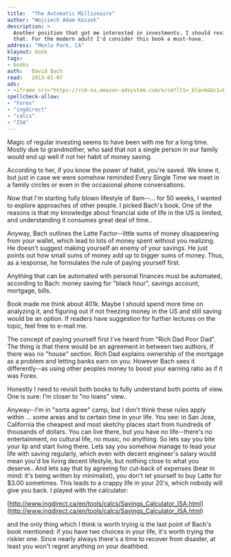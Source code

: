 ```yaml
---
title:	"The Automatic Millionaire"
author: "Wojciech Adam Koszek"
description: >
  Another position that got me interested in investments. I should revisit
  that. For the modern adult I'd consider this book a must-have.
address: "Menlo Park, CA"
klayout: book
tags:
- books
auth:	David Bach
read:	2013-01-07
ads:
- <iframe src="https://rcm-na.amazon-adsystem.com/e/cm?lt1=_blank&bc1=FFFFFF&IS2=1&npa=1&bg1=FFFFFF&fc1=000000&lc1=FF0000&t=wkoszek08-20&o=1&p=8&l=as4&m=amazon&f=ifr&ref=ss_til&asins=0767923820" style="width:120px;height:240px;" scrolling="no" marginwidth="0" marginheight="0" frameborder="0"></iframe>
spellcheck-allow:
- "Forex"
- "ingdirect"
- "calcs"
- "ISA"
---
```

Magic of regular investing seems to have been with me for a long time.
Mostly due to grandmother, who said that not a single person in our family
would end up well if not her habit of money saving.

According to her, if you know the power of habit, you're saved. We knew it,
but just in case we were somehow reminded Every Single Time we meet in a
family circles or even in the occasional phone conversations.

Now that I'm starting fully blown lifestyle of 8am--... for 50 weeks, I
wanted to explore approaches of other people. I picked Bach's book. One of
the reasons is that my knowledge about financial side of life in the US is
limited, and understanding it consumes great deal of time..

Anyway, Bach outlines the Latte Factor--little sums of money disappearing
from your wallet, which lead to lots of money spent without you realizing.
He doesn't suggest making yourself an enemy of your savings. He just points
out how small sums of money add up to bigger sums of money. Thus, as a
response, he formulates the rule of paying yourself first.

Anything that can be automated with personal finances must be automated,
according to Bach: money saving for "black hour", savings account, mortgage,
bills.

Book made me think about 401k. Maybe I should spend more time on analyzing
it, and figuring out if not freezing money in the US and still saving would
be an option. If readers have suggestion for further lectures on the topic,
feel free to e-mail me.

The concept of paying yourself first I've heard from "Rich Dad Poor
Dad".  The thing is that there would be an agreement in between two authors,
if there was no "house" section. Rich Dad explains ownership of the mortgage
as a problem and letting banks earn on you. However Bach sees it
differently--as using other peoples money to boost your earning ratio as if
it was Forex.

Honestly I need to revisit both books to fully understand both points of
view. One is sure: I'm closer to "no loans" view..

Anyway--I'm in "sorta agree" camp, but I don't think these rules apply
within ... some areas and to certain time in your life. You see: in San
Jose, California the cheapest and most sketchy places start from hundreds of
thousands of dollars. You can live there, but you have no life--there's no
entertainment, no cultural life, no music, no anything. So lets say you bite
your lip and start living there. Lets say you somehow manage to lead your
life with saving regularly, which even with decent engineer's salary would
mean you'd be living decent lifestyle, but nothing close to what you
deserve.. And lets say that by agreeing for cut-back of expenses (bear in
mind: it's being written by minimalist), you don't let yourself to buy Latte
for $3.00 sometimes. This leads to a crappy life in your 20's, which nobody
will give you back. I played with the calculator:

[http://www.ingdirect.ca/en/tools/calcs/Savings_Calculator_ISA.html](http://www.ingdirect.ca/en/tools/calcs/Savings_Calculator_ISA.html)

and the only thing which I think is worth trying is the last point of Bach's
book mentioned: if you have two choices in your life, it's worth trying the
riskier one. Since nearly always there's a time to recover from disaster, at
least you won't regret anything on your deathbed.
